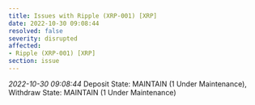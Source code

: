 ```yaml
---
title: Issues with Ripple (XRP-001) [XRP]
date: 2022-10-30 09:08:44
resolved: false
severity: disrupted
affected:
- Ripple (XRP-001) [XRP]
section: issue
---
```


*2022-10-30 09:08:44* Deposit State: MAINTAIN (1 Under Maintenance), Withdraw State: MAINTAIN (1 Under Maintenance)